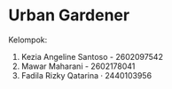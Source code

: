 # Urban Gardener

Kelompok:
1. Kezia Angeline Santoso - 2602097542
2. Mawar Maharani - 2602178041
3. Fadila Rizky Qatarina · 2440103956
